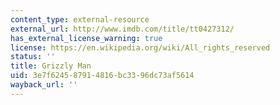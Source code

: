 ```yaml
---
content_type: external-resource
external_url: http://www.imdb.com/title/tt0427312/
has_external_license_warning: true
license: https://en.wikipedia.org/wiki/All_rights_reserved
status: ''
title: Grizzly Man
uid: 3e7f6245-8791-4816-bc33-96dc73af5614
wayback_url: ''
---
```

